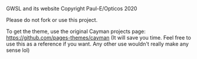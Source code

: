 GWSL and its website Copyright Paul-E/Opticos 2020

Please do not fork or use this project. 

To get the theme, use the original Cayman projects page: https://github.com/pages-themes/cayman
(It will save you time. Feel free to use this as a reference if you want. Any other use wouldn't really make any sense lol)
